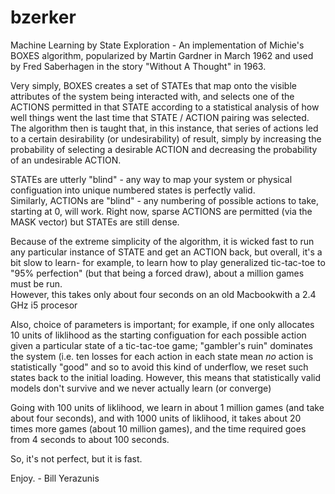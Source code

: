 # bzerker
Machine Learning by State Exploration - An implementation of 
Michie's BOXES algorithm, popularized by Martin Gardner 
in March 1962 and used by Fred Saberhagen in the story 
"Without A Thought" in 1963.  

Very simply, BOXES creates a set of STATEs that map onto the 
visible attributes of the system being interacted with, and selects one of the 
ACTIONS permitted in that STATE according to a statistical 
analysis of how well things went the last time that 
STATE / ACTION pairing was selected.   The algorithm then 
is taught that, in this instance, that series of actions 
led to a certain desirability (or undesirability) of result, 
simply by increasing the probability of selecting a desirable 
ACTION and decreasing the probability of an undesirable ACTION. 

STATEs are utterly "blind" - any way to map your system or physical
configuation into unique numbered states is perfectly valid.  
Similarly, ACTIONs are "blind" - any numbering of possible actions
to take, starting at 0, will work.   Right now, sparse ACTIONS are 
permitted (via the MASK vector) but STATEs are still dense.

Because of the extreme simplicity of the algorithm, it is wicked 
fast to run any particular instance of STATE and get
an ACTION back, but overall, it's a bit slow to learn- for 
example, to learn how to play generalized tic-tac-toe to "95% perfection" 
(but that being a forced draw), about a million games must be run.   
However, this takes only about four seconds on 
an old Macbookwith a 2.4 GHz i5 procesor

Also, choice of parameters is important; for example, if one only 
allocates 10 units of liklihood as the starting configuation for 
each possible action given a particular state of a tic-tac-toe 
game; "gambler's ruin" dominates the system (i.e. ten losses for 
each action in each state mean _no_ action is statistically "good" 
and so to avoid this kind of underflow, we reset such states back 
to the initial loading.  However, this means that statistically valid
models don't survive and we never actually learn (or converge)

Going with 100 units of liklihood, we learn in about 1 million 
games (and take about four seconds), and with 1000 units of 
liklihood, it takes about 20 times more games (about 10 million 
games), and the time required goes from 4 seconds to about 100 seconds.

So, it's not perfect, but it is fast.   

Enjoy.
        - Bill Yerazunis

